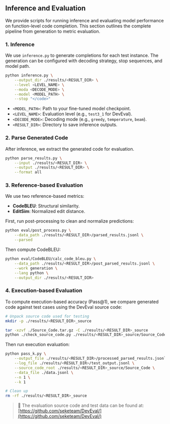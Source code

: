 ## Inference and Evaluation

We provide scripts for running inference and evaluating model performance on function-level code completion. This section outlines the complete pipeline from generation to metric evaluation.

### 1. Inference

We use `inference.py` to generate completions for each test instance. The generation can be configured with decoding strategy, stop sequences, and model path.

```bash
python inference.py \
    --output_dir ./results/<RESULT_DIR> \
    --level <LEVEL_NAME> \
    --moda <DECODE_MODE> \
    --model <MODEL_PATH> \
    --stop "</code>"
```

- `<MODEL_PATH>`: Path to your fine-tuned model checkpoint.
- `<LEVEL_NAME>`: Evaluation level (e.g., `test3_1` for DevEval).
- `<DECODE_MODE>`: Decoding mode (e.g., `greedy`, `temperature`, `beam`).
- `<RESULT_DIR>`: Directory to save inference outputs.

### 2. Parse Generated Code

After inference, we extract the generated code for evaluation.

```bash
python parse_results.py \
    --input ./results/<RESULT_DIR> \
    --output ./results/<RESULT_DIR> \
    --format all
```

### 3. Reference-based Evaluation

We use two reference-based metrics:

- **CodeBLEU**: Structural similarity.
- **EditSim**: Normalized edit distance.

First, run post-processing to clean and normalize predictions:

```bash
python eval/post_process.py \
    --data_path ./results/<RESULT_DIR>/parsed_results.jsonl \
    --parsed
```

Then compute CodeBLEU:

```bash
python eval/CodeBLEU/calc_code_bleu.py \
    --data_path ./results/<RESULT_DIR>/post_parsed_results.jsonl \
    --work generation \
    --lang python \
    --output_dir ./results/<RESULT_DIR>
```

### 4. Execution-based Evaluation

To compute execution-based accuracy (Pass@1), we compare generated code against test cases using the DevEval source code:

```bash
# Unpack source code used for testing
mkdir -p ./results/<RESULT_DIR>_source

tar -xzvf ./Source_Code.tar.gz -C ./results/<RESULT_DIR>_source
python ./check_source_code.py ./results/<RESULT_DIR>_source/Source_Code
```

Then run execution evaluation:

```bash
python pass_k.py \
    --output_file ./results/<RESULT_DIR>/processed_parsed_results.jsonl \
    --log_file ./results/<RESULT_DIR>/test_output.jsonl \
    --source_code_root ./results/<RESULT_DIR>_source/Source_Code \
    --data_file ./data.jsonl \
    --n 1 \
    --k 1

# Clean up
rm -rf ./results/<RESULT_DIR>_source
```

> 🔗 The evaluation source code and test data can be found at: [https://github.com/seketeam/DevEval/](https://github.com/seketeam/DevEval/)
